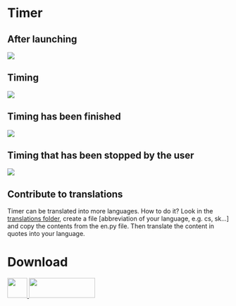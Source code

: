 <h1>Timer</h1>


<h2>After launching</h2>
<img src=https://github.com/vikdevelop/timer/blob/main/img/timer-1.png>

<h2>Timing</h2>
<img src=https://github.com/vikdevelop/timer/blob/main/img/timer-2.png>

<h2>Timing has been finished</h2>
<img src=https://github.com/vikdevelop/timer/blob/main/img/timer-dokonceno.png>

<h2>Timing that has been stopped by the user</h2>
<img src=https://github.com/vikdevelop/timer/blob/main/img/timer-zastaveno-uzivatelem.png>
<h2>Contribute to translations</h2>
<p>Timer can be translated into more languages. How to do it? Look in the <a href="https://github.com/vikdevelop/timer/tree/main/translations">translations folder</a>, create a file [abbreviation of your language, e.g. cs, sk...] and copy the contents from the en.py file. Then translate the content in quotes into your language.</p>

<h1>Download</h1>
<a href="https://github.com/vikdevelop/timer/blob/main/arch/timer-vikdevelop-1.7-1-any.pkg.tar.zst?raw=true"><img src=https://upload.wikimedia.org/wikipedia/commons/thumb/a/a5/Archlinux-icon-crystal-64.svg/1200px-Archlinux-icon-crystal-64.svg.png width=45 height=45>    <a href="https://flathub.org/apps/details/com.github.vikdevelop.timer"><img src="https://flathub.org/assets/badges/flathub-badge-en.png" width=150 height=45></a>
